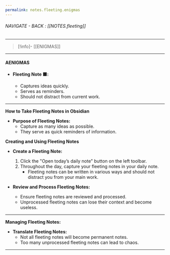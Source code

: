 ```yaml
---
permalink: notes.fleeting.enigmas
---
```


###### NAVIGATE - BACK :  [[NOTES.fleeting]]
---
>[!info]- [[ENIGMAS]]
-----
#### AENIGMAS







- **Fleeting Note 🟩:**
    
    - Captures ideas quickly.
    - Serves as reminders.
    - Should not distract from current work.


----

**How to Take Fleeting Notes in Obsidian**

- **Purpose of Fleeting Notes:**
    - Capture as many ideas as possible.
    - They serve as quick reminders of information.


**Creating and Using Fleeting Notes**

- **Create a Fleeting Note:**
    
    1. Click the "Open today’s daily note" button on the left toolbar.
    2. Throughout the day, capture your fleeting notes in your daily note.
        - Fleeting notes can be written in various ways and should not distract you from your main work.
- **Review and Process Fleeting Notes:**
    
    - Ensure fleeting notes are reviewed and processed.
    - Unprocessed fleeting notes can lose their context and become useless.


-----

**Managing Fleeting Notes:**

- **Translate Fleeting Notes:**
    - Not all fleeting notes will become permanent notes.
    - Too many unprocessed fleeting notes can lead to chaos.






----